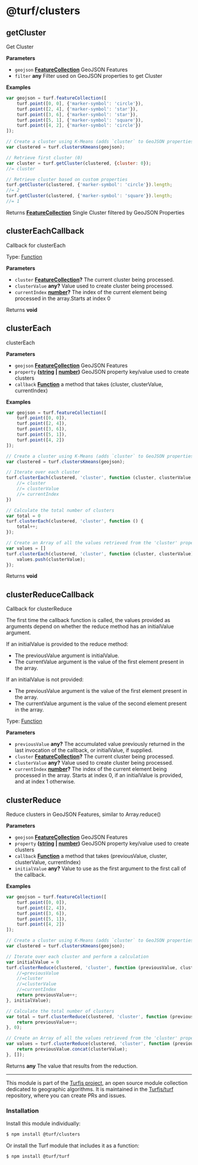 # @turf/clusters

<!-- Generated by documentation.js. Update this documentation by updating the source code. -->

## getCluster

Get Cluster

**Parameters**

-   `geojson` **[FeatureCollection][1]** GeoJSON Features
-   `filter` **any** Filter used on GeoJSON properties to get Cluster

**Examples**

```javascript
var geojson = turf.featureCollection([
    turf.point([0, 0], {'marker-symbol': 'circle'}),
    turf.point([2, 4], {'marker-symbol': 'star'}),
    turf.point([3, 6], {'marker-symbol': 'star'}),
    turf.point([5, 1], {'marker-symbol': 'square'}),
    turf.point([4, 2], {'marker-symbol': 'circle'})
]);

// Create a cluster using K-Means (adds `cluster` to GeoJSON properties)
var clustered = turf.clustersKmeans(geojson);

// Retrieve first cluster (0)
var cluster = turf.getCluster(clustered, {cluster: 0});
//= cluster

// Retrieve cluster based on custom properties
turf.getCluster(clustered, {'marker-symbol': 'circle'}).length;
//= 2
turf.getCluster(clustered, {'marker-symbol': 'square'}).length;
//= 1
```

Returns **[FeatureCollection][1]** Single Cluster filtered by GeoJSON Properties

## clusterEachCallback

Callback for clusterEach

Type: [Function][2]

**Parameters**

-   `cluster` **[FeatureCollection][1]?** The current cluster being processed.
-   `clusterValue` **any?** Value used to create cluster being processed.
-   `currentIndex` **[number][3]?** The index of the current element being processed in the array.Starts at index 0

Returns **void** 

## clusterEach

clusterEach

**Parameters**

-   `geojson` **[FeatureCollection][1]** GeoJSON Features
-   `property` **([string][4] \| [number][3])** GeoJSON property key/value used to create clusters
-   `callback` **[Function][2]** a method that takes (cluster, clusterValue, currentIndex)

**Examples**

```javascript
var geojson = turf.featureCollection([
    turf.point([0, 0]),
    turf.point([2, 4]),
    turf.point([3, 6]),
    turf.point([5, 1]),
    turf.point([4, 2])
]);

// Create a cluster using K-Means (adds `cluster` to GeoJSON properties)
var clustered = turf.clustersKmeans(geojson);

// Iterate over each cluster
turf.clusterEach(clustered, 'cluster', function (cluster, clusterValue, currentIndex) {
    //= cluster
    //= clusterValue
    //= currentIndex
})

// Calculate the total number of clusters
var total = 0
turf.clusterEach(clustered, 'cluster', function () {
    total++;
});

// Create an Array of all the values retrieved from the 'cluster' property
var values = []
turf.clusterEach(clustered, 'cluster', function (cluster, clusterValue) {
    values.push(clusterValue);
});
```

Returns **void** 

## clusterReduceCallback

Callback for clusterReduce

The first time the callback function is called, the values provided as arguments depend
on whether the reduce method has an initialValue argument.

If an initialValue is provided to the reduce method:

-   The previousValue argument is initialValue.
-   The currentValue argument is the value of the first element present in the array.

If an initialValue is not provided:

-   The previousValue argument is the value of the first element present in the array.
-   The currentValue argument is the value of the second element present in the array.

Type: [Function][2]

**Parameters**

-   `previousValue` **any?** The accumulated value previously returned in the last invocation
    of the callback, or initialValue, if supplied.
-   `cluster` **[FeatureCollection][1]?** The current cluster being processed.
-   `clusterValue` **any?** Value used to create cluster being processed.
-   `currentIndex` **[number][3]?** The index of the current element being processed in the
    array. Starts at index 0, if an initialValue is provided, and at index 1 otherwise.

## clusterReduce

Reduce clusters in GeoJSON Features, similar to Array.reduce()

**Parameters**

-   `geojson` **[FeatureCollection][1]** GeoJSON Features
-   `property` **([string][4] \| [number][3])** GeoJSON property key/value used to create clusters
-   `callback` **[Function][2]** a method that takes (previousValue, cluster, clusterValue, currentIndex)
-   `initialValue` **any?** Value to use as the first argument to the first call of the callback.

**Examples**

```javascript
var geojson = turf.featureCollection([
    turf.point([0, 0]),
    turf.point([2, 4]),
    turf.point([3, 6]),
    turf.point([5, 1]),
    turf.point([4, 2])
]);

// Create a cluster using K-Means (adds `cluster` to GeoJSON properties)
var clustered = turf.clustersKmeans(geojson);

// Iterate over each cluster and perform a calculation
var initialValue = 0
turf.clusterReduce(clustered, 'cluster', function (previousValue, cluster, clusterValue, currentIndex) {
    //=previousValue
    //=cluster
    //=clusterValue
    //=currentIndex
    return previousValue++;
}, initialValue);

// Calculate the total number of clusters
var total = turf.clusterReduce(clustered, 'cluster', function (previousValue) {
    return previousValue++;
}, 0);

// Create an Array of all the values retrieved from the 'cluster' property
var values = turf.clusterReduce(clustered, 'cluster', function (previousValue, cluster, clusterValue) {
    return previousValue.concat(clusterValue);
}, []);
```

Returns **any** The value that results from the reduction.

[1]: https://tools.ietf.org/html/rfc7946#section-3.3

[2]: https://developer.mozilla.org/docs/Web/JavaScript/Reference/Statements/function

[3]: https://developer.mozilla.org/docs/Web/JavaScript/Reference/Global_Objects/Number

[4]: https://developer.mozilla.org/docs/Web/JavaScript/Reference/Global_Objects/String

<!-- This file is automatically generated. Please don't edit it directly:
if you find an error, edit the source file (likely index.js), and re-run
./scripts/generate-readmes in the turf project. -->

---

This module is part of the [Turfjs project](http://turfjs.org/), an open source
module collection dedicated to geographic algorithms. It is maintained in the
[Turfjs/turf](https://github.com/Turfjs/turf) repository, where you can create
PRs and issues.

### Installation

Install this module individually:

```sh
$ npm install @turf/clusters
```

Or install the Turf module that includes it as a function:

```sh
$ npm install @turf/turf
```
